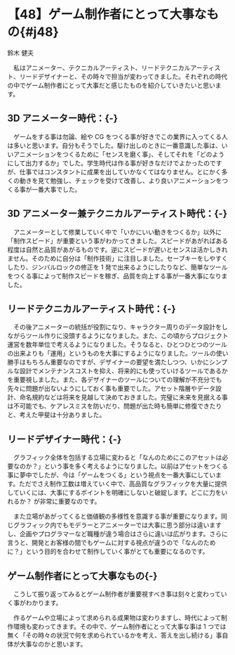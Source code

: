 # 【48】ゲーム制作者にとって大事なもの{#j48}

<div class="author">鈴木 健夫</div>

　私はアニメーター、テクニカルアーティスト、リードテクニカルアーティスト、リードデザイナーと、その時々で担当が変わってきました。それぞれの時代の中でゲーム制作者にとって大事だと感じたものを紹介していきたいと思います。

## 3D アニメーター時代：{-}

　ゲームをする事は勿論、絵や CG をつくる事が好きでこの業界に入ってくる人は多いと思います。自分もそうでした。駆け出しのときに一番意識した事は、いいアニメーションをつくるために「センスを磨く事」、そしてそれを「どのようにして出力するか」でした。学生時代は作る事が好きなだけでよかったのですが、仕事ではコンスタントに成果を出していかなくてはなりません。とにかく多くの動きを見て勉強し、チェックを受けて改善し、より良いアニメーションをつくる事が一番大事でした。

## 3D アニメーター兼テクニカルアーティスト時代：{-}

　アニメーターとして修業していく中で「いかにいい動きをつくるか」以外に「制作スピード」が重要という事がわかってきました。スピードがあがればある程度は自然と品質があがるものです。逆にスピードが遅いとセンスは活かしきれません。そのために自分は「制作技術」に注目しました。セーブキーをしやすくしたり、ジンバルロックの修正を 1 発で出来るようにしたりなど、簡単なツールをつくる事によって制作スピードを稼ぎ、品質を向上する事が一番大事になりました。

## リードテクニカルアーティスト時代：{-}

　その後アニメーターの統括が役割になり、キャラクター周りのデータ設計をしながらツール作りに没頭するようになりました。また、この頃からプロジェクト運営を数年単位で考えるようになりました。そうなると、ひとつひとつのツールの出来よりも「運用」というものを大事にするようになりました。ツールの使い勝手はもちろん重要なのですが、デザイナーの要望を満たしつつ、いかにシンプルな設計でメンテナンスコストを抑え、将来的にも使っていけるツールであるかを重要視しました。また、各デザイナーのツールについての理解が不充分でも先々に問題が出ないようにしておく事も重要でした。アセット階層やデータ設計、命名規約などは将来を見越して決めておきました。完璧に未来を見据える事は不可能でも、ケアレスミスを防いだり、問題が出た時も簡単に修復できたりと、考えた甲斐は十分ありました。

## リードデザイナー時代：{-}

　グラフィック全体を包括する立場に変わると「なんのためにこのアセットは必要なのか？」という事を多く考えるようになりました。以前はアセットをつくる事に夢中でしたが、今は「ゲームをつくる」という視点を一番大事にしています。ただでさえ制作工数は増えていく中で、高品質なグラフィックを大量に提供していくには、大事にするポイントを明確にしないと破綻します。どこに力をいれるか？ が非常に重要なのです。

　また立場があがってくると価値観の多様性を意識する事が重要になります。同じグラフィック内でもモデラーとアニメーターでは大事に思う部分は違いますし、企画やプログラマーなど職種が違う場合はさらに違いは広がります。さらに言うと、開発とお客様の間でもゲームに対する視点が違うので「なんのために？」という目的を合わせて制作していく事がとても重要になるのです。

## ゲーム制作者にとって大事なもの{-}

　こうして振り返ってみるとゲーム制作者が重要視すべき事は刻々と変わっていく事がわかります。

　作るゲームや立場によって求められる成果物は変わりますし、時代によって制作環境も変わってきます。その中で、ゲーム制作者にとって大事な事は 1 つでは無く「その時々の状況で何を求められているかを考え、答えを出し続ける」事自体が大事なのかと思います。
